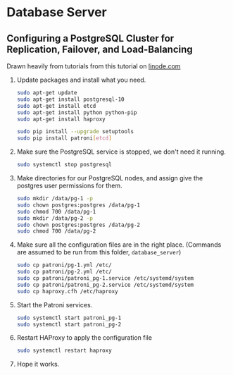 # Database Server

## Configuring a PostgreSQL Cluster for Replication, Failover, and Load-Balancing

Drawn heavily from tutorials from this tutorial on [linode.com](https://www.linode.com/docs/databases/postgresql/create-a-highly-available-postgresql-cluster-using-patroni-and-haproxy/)

1. Update packages and install what you need.

    ```bash
    sudo apt-get update
    sudo apt-get install postgresql-10
    sudo apt-get install etcd
    sudo apt-get install python python-pip
    sudo apt-get install haproxy

    sudo pip install --upgrade setuptools
    sudo pip install patroni[etcd]
    ```

2. Make sure the PostgreSQL service is stopped, we don't need it running.

    ```bash
    sudo systemctl stop postgresql
    ```

3. Make directories for our PostgreSQL nodes, and assign give the postgres user permissions for them.

    ```bash
    sudo mkdir /data/pg-1 -p
    sudo chown postgres:postgres /data/pg-1
    sudo chmod 700 /data/pg-1
    sudo mkdir /data/pg-2 -p
    sudo chown postgres:postgres /data/pg-2
    sudo chmod 700 /data/pg-2
    ```

4. Make sure all the configuration files are in the right place. (Commands are assumed to be run from this folder, `database_server`)

    ```bash
    sudo cp patroni/pg-1.yml /etc/
    sudo cp patroni/pg-2.yml /etc/
    sudo cp patroni/patroni_pg-1.service /etc/systemd/system
    sudo cp patroni/patroni_pg-2.service /etc/systemd/system
    sudo cp haproxy.cfh /etc/haproxy
    ```

5. Start the Patroni services.

    ```bash
    sudo systemctl start patroni_pg-1
    sudo systemctl start patroni_pg-2
    ```

6. Restart HAProxy to apply the configuration file

    ```bash
    sudo systemctl restart haproxy
    ```

7. Hope it works.
